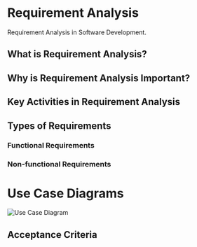 # Requirement Analysis
Requirement Analysis in Software Development.

## What is Requirement Analysis?
## Why is Requirement Analysis Important?
## Key Activities in Requirement Analysis
## Types of Requirements
### Functional Requirements
### Non-functional Requirements

# Use Case Diagrams
![Use Case Diagram](/.alx-booking-uc.png)

## Acceptance Criteria
